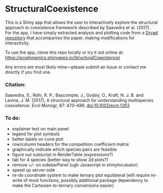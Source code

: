 # StructuralCoexistence

This is a Shiny app that allows the user to interactively explore the structural approach to coexistence framework described by Saavedra et al. (2017). For the app, I have simply extracted analysis and plotting code from a [Dryad repository](https://doi.org/10.5061/dryad.v9f5s) that accompanies the paper, making modifications for interactivity.

To use the app, clone this repo locally or try it out online at: https://ecodynamics.shinyapps.io/StructuralCoexistence/

Any errors are most likely mine—please submit an Issue or contact me directly if you find one.

### Citation:

Saavedra, S., Rohr, R. P., Bascompte, J., Godoy, O., Kraft, N. J. B. and Levine, J. M. (2017), A structural approach for understanding multispecies coexistence. Ecol Monogr, 87: 470–486. [doi:10.1002/ecm.1263](http://dx.doi.org/10.1002/ecm.1263)

### To do:
- explainer text on main panel
- legend for plot symbols
- better labels on cone plot
- row/column headers for the competition coefficient matrix
- graphically indicate which species pairs are feasible
- figure out subscript in RenderTable (expressions?)
- tab for 4 species (better way to show 3d plots?)
- remove +/- on sidebarPanel (ugh Javascript in shinyIncubator)
- speed up server-side
- re-do coordinate system to make ternary plot equilateral (will require re-write of most functions, possibly additional package dependency to make the Cartesian-to-ternary conversions easier)
